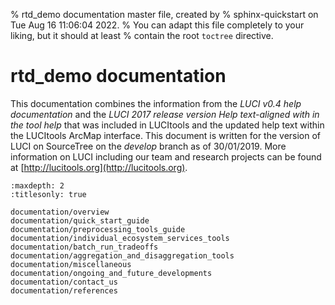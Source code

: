 % rtd_demo documentation master file, created by
% sphinx-quickstart on Tue Aug 16 11:06:04 2022.
% You can adapt this file completely to your liking, but it should at least
% contain the root `toctree` directive.

# rtd_demo documentation

This documentation combines the information from the *LUCI v0.4 help documentation* and the *LUCI 2017 release version Help text-aligned with in the tool help* that was included in LUCItools and the updated help text within the LUCItools ArcMap interface. This document is written for the version of LUCI on SourceTree on the *develop* branch as of 30/01/2019. More information on LUCI including our team and research projects can be found at [http://lucitools.org](http://lucitools.org).

```{toctree}
:maxdepth: 2
:titlesonly: true

documentation/overview
documentation/quick_start_guide
documentation/preprocessing_tools_guide
documentation/individual_ecosystem_services_tools
documentation/batch_run_tradeoffs
documentation/aggregation_and_disaggregation_tools
documentation/miscellaneous
documentation/ongoing_and_future_developments
documentation/contact_us
documentation/references
```
